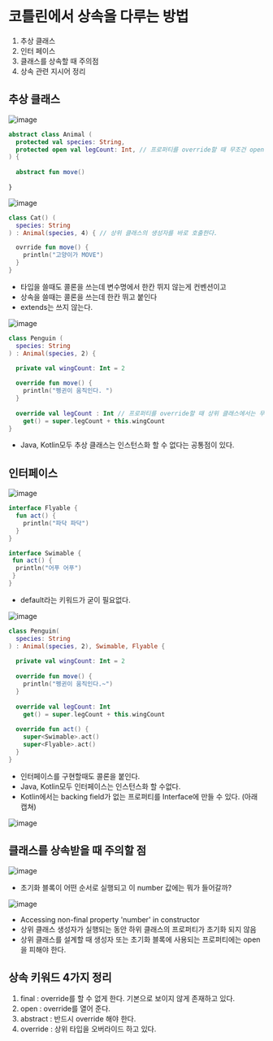 #  코틀린에서 상속을 다루는 방법

1. 추상 클래스
2. 인터 페이스
3. 클래스를 상속할 때 주의점
4. 상속 관련 지시어 정리

## 추상 클래스

![image](https://user-images.githubusercontent.com/49984996/210171045-404abc6b-488b-424b-9151-d3a759eef505.png)

```kotlin
abstract class Animal (
  protected val species: String,
  protected open val legCount: Int, // 프로퍼티를 override할 때 무조건 open을 붙여야 한다.
) {
  
  abstract fun move()
  
}
```

![image](https://user-images.githubusercontent.com/49984996/210171089-fa9c9a50-e0f0-434a-a512-a0391a767b4d.png)

```kotlin
class Cat() (
  species: String
) : Animal(species, 4) { // 상위 클래스의 생성자를 바로 호출한다.

  ovrride fun move() {
    println("고양이가 MOVE")
  }
}
```
+ 타입을 쓸때도 콜론을 쓰는데 변수명에서 한칸 뛰지 않는게 컨벤션이고
+ 상속을 쓸때는 콜론을 쓰는데 한칸 뛰고 붙인다
+ extends는 쓰지 않는다.

![image](https://user-images.githubusercontent.com/49984996/210171160-d9e84190-96fe-4e55-8d23-68c4961c73f8.png)

```kotlin
class Penguin (
  species: String
) : Animal(species, 2) {

  private val wingCount: Int = 2
  
  override fun move() {
    println("펭귄이 움직인다. ")
  }
  
  override val legCount : Int // 프로퍼티를 override할 때 상위 클래스에서는 무조건 open을 붙여야 한다.
    get() = super.legCount + this.wingCount
}
```
+ Java, Kotlin모두 추상 클래스는 인스턴스화 할 수 없다는 공통점이 있다.

## 인터페이스

![image](https://user-images.githubusercontent.com/49984996/210171244-9499e604-2e31-4d07-9260-614243d0d77e.png)

```kotlin
interface Flyable {
  fun act() {
    println("파닥 파닥")
  }
}
```

```kotlin
interface Swimable {
 fun act() {
  println("어푸 어푸")
 }
}
```

+ default라는 키워드가 굳이 필요없다.

![image](https://user-images.githubusercontent.com/49984996/210171316-d71788e6-5c2d-4a2a-a10a-30a9ec30c919.png)

```kotlin
class Penguin(
  species: String
) : Animal(species, 2), Swimable, Flyable {
  
  private val wingCount: Int = 2
  
  override fun move() {
    println("펭귄이 움직인다.~")
  }
  
  override val legCount: Int
    get() = super.legCount + this.wingCount
    
  override fun act() {
    super<Swimable>.act()
    super<Flyable>.act()
  }
}
```
+ 인터페이스를 구현할때도 콜론을 붙인다.
+ Java, Kotlin모두 인터페이스는 인스턴스화 할 수없다.
+ Kotlin에서는 backing field가 없는 프로퍼티를 Interface에 만들 수 있다. (아래 캡쳐)

![image](https://user-images.githubusercontent.com/49984996/210171486-bfd878c9-86fd-418c-8ffe-ad49307730b2.png)

## 클래스를 상속받을 때 주의할 점

![image](https://user-images.githubusercontent.com/49984996/210171572-f31437ae-4319-4c7b-8424-f0768e39aa95.png)

+ 초기화 블록이 어떤 순서로 실행되고 이 number 값에는 뭐가 들어갈까?

![image](https://user-images.githubusercontent.com/49984996/210171604-27366b9f-a1da-4096-8d11-8e77f2a299e2.png)

+ Accessing non-final property 'number' in constructor
+ 상위 클래스 생성자가 실행되는 동안 하위 클래스의 프로퍼티가 초기화 되지 않음
+ 상위 클래스를 설계할 때 생성자 또는 초기화 블록에 사용되는 프로퍼티에는 open을 피해야 한다.

## 상속 키워드 4가지 정리
1. final : override를 할 수 없게 한다. 기본으로 보이지 않게 존재하고 있다.
2. open : override를 열어 준다.
3. abstract : 반드시 override 해야 한다.
4. override : 상위 타입을 오버라이드 하고 있다.

